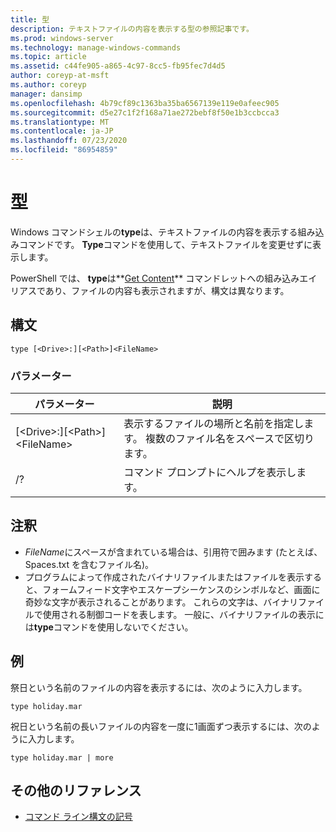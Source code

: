 ```yaml
---
title: 型
description: テキストファイルの内容を表示する型の参照記事です。
ms.prod: windows-server
ms.technology: manage-windows-commands
ms.topic: article
ms.assetid: c44fe905-a865-4c97-8cc5-fb95fec7d4d5
author: coreyp-at-msft
ms.author: coreyp
manager: dansimp
ms.openlocfilehash: 4b79cf89c1363ba35ba6567139e119e0afeec905
ms.sourcegitcommit: d5e27c1f2f168a71ae272bebf8f50e1b3ccbcca3
ms.translationtype: MT
ms.contentlocale: ja-JP
ms.lasthandoff: 07/23/2020
ms.locfileid: "86954859"
---
```

# <a name="type"></a>型

Windows コマンドシェルの**type**は、テキストファイルの内容を表示する組み込みコマンドです。 **Type**コマンドを使用して、テキストファイルを変更せずに表示します。

PowerShell では、 **type**は**[Get Content](/powershell/module/microsoft.powershell.management/get-content)** コマンドレットへの組み込みエイリアスであり、ファイルの内容も表示されますが、構文は異なります。

## <a name="syntax"></a>構文

```
type [<Drive>:][<Path>]<FileName>
```

### <a name="parameters"></a>パラメーター

|パラメーター|説明|
|---------|-----------|
|[\<Drive>:][\<Path>]\<FileName>|表示するファイルの場所と名前を指定します。 複数のファイル名をスペースで区切ります。|
|/?|コマンド プロンプトにヘルプを表示します。|

## <a name="remarks"></a>注釈

-   *FileName*にスペースが含まれている場合は、引用符で囲みます (たとえば、Spaces.txt を含むファイル名)。
-   プログラムによって作成されたバイナリファイルまたはファイルを表示すると、フォームフィード文字やエスケープシーケンスのシンボルなど、画面に奇妙な文字が表示されることがあります。 これらの文字は、バイナリファイルで使用される制御コードを表します。 一般に、バイナリファイルの表示には**type**コマンドを使用しないでください。

## <a name="examples"></a>例

祭日という名前のファイルの内容を表示するには、次のように入力します。
```
type holiday.mar
```
祝日という名前の長いファイルの内容を一度に1画面ずつ表示するには、次のように入力します。
```
type holiday.mar | more
```

## <a name="additional-references"></a>その他のリファレンス

- [コマンド ライン構文の記号](command-line-syntax-key.md)
